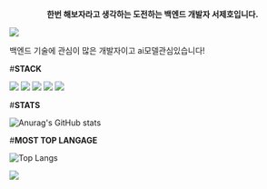 
<p align="center">
  <strong>한번 해보자라고 생각하는 도전하는 백엔드 개발자 서제호입니다.</strong>
</p>
<a href="https://hits.seeyoufarm.com"><img src="https://hits.seeyoufarm.com/api/count/incr/badge.svg?url=https%3A%2F%2Fgithub.com%2Flemonticsoul&count_bg=%233DBCC8&title_bg=%23555555&icon=&icon_color=%23E7E7E7&title=hits&edge_flat=false"/></a>

백엔드 기술에 관심이 많은 개발자이고 ai모델관심있습니다!

#**STACK**

<img src="https://img.shields.io/badge/spring boot-6DB33F?style=for-the-badge&logo=spring boot&logoColor=white"> <img src="https://img.shields.io/badge/python -3776AB?style=for-the-badge&logo=python&logoColor=white"> <img src="https://img.shields.io/badge/pytorch-EE4C2C?style=for-the-badge&logo=pytorch&logoColor=white"> <img src="https://img.shields.io/badge/R-276DC3?style=for-the-badge&logo=R&logoColor=white"> <img src="https://img.shields.io/badge/mariadb-1F305F?style=for-the-badge&logo=mariadb&logoColor=white">



#**STATS**


![Anurag's GitHub stats](https://github-readme-stats.vercel.app/api?username=lemonticsoul&show_icons=true&theme=dracula)


#**MOST TOP LANGAGE**

![Top Langs](https://github-readme-stats.vercel.app/api/top-langs/?username=lemonticsoul&layout=compact&theme=dracula)



 <a href="mailto:sjho714@naver.com">
   <img src="https://img.shields.io/badge/Gmail-d14836?style=flat-square&logo=Gmail&logoColor=white&link=sjho714@naver.com"/>    
</a>

